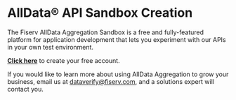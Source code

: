 # AllData® API Sandbox Creation
 
The Fiserv AllData Aggregation Sandbox is a free and fully-featured platform for application development that lets you experiment with our APIs in your own test environment.

**[Click here](https://sandboxautomation-ui-dev.apps.fog.onefiserv.net/)** to create your free account.

If you would like to learn more about using AllData Aggregation to grow your business, email us at [dataverify@fiserv.com](mailto:dataverify@fiserv.com?subject=AllData%20Aggregation%20APIs), and a solutions expert will contact you.
